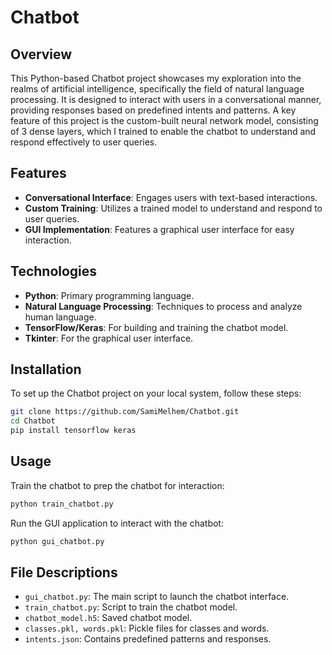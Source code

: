 # Chatbot

## Overview

This Python-based Chatbot project showcases my exploration into the realms of artificial intelligence, specifically the field of natural language processing. It is designed to interact with users in a conversational manner, providing responses based on predefined intents and patterns. A key feature of this project is the custom-built neural network model, consisting of 3 dense layers, which I trained to enable the chatbot to understand and respond effectively to user queries.

## Features
- **Conversational Interface**: Engages users with text-based interactions.
- **Custom Training**: Utilizes a trained model to understand and respond to user queries.
- **GUI Implementation**: Features a graphical user interface for easy interaction.

## Technologies
- **Python**: Primary programming language.
- **Natural Language Processing**: Techniques to process and analyze human language.
- **TensorFlow/Keras**: For building and training the chatbot model.
- **Tkinter**: For the graphical user interface.

## Installation
To set up the Chatbot project on your local system, follow these steps:
```bash
git clone https://github.com/SamiMelhem/Chatbot.git
cd Chatbot
pip install tensorflow keras
```

## Usage
Train the chatbot to prep the chatbot for interaction:
```bash
python train_chatbot.py
```

Run the GUI application to interact with the chatbot:
```bash
python gui_chatbot.py
```

## File Descriptions
- `gui_chatbot.py`: The main script to launch the chatbot interface.
- `train_chatbot.py`: Script to train the chatbot model.
- `chatbot_model.h5`: Saved chatbot model.
- `classes.pkl, words.pkl`: Pickle files for classes and words.
- `intents.json`: Contains predefined patterns and responses.

